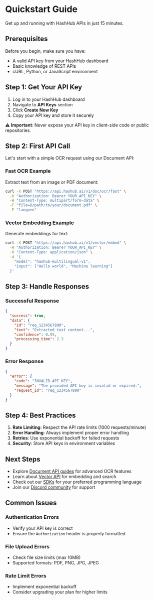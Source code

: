 # Quickstart Guide

Get up and running with HashHub APIs in just 15 minutes.

## Prerequisites

Before you begin, make sure you have:
- A valid API key from your HashHub dashboard
- Basic knowledge of REST APIs
- cURL, Python, or JavaScript environment

## Step 1: Get Your API Key

1. Log in to your HashHub dashboard
2. Navigate to **API Keys** section
3. Click **Create New Key**
4. Copy your API key and store it securely

⚠️ **Important**: Never expose your API key in client-side code or public repositories.

## Step 2: First API Call

Let's start with a simple OCR request using our Document API:

### Fast OCR Example

Extract text from an image or PDF document:

```bash
curl -X POST "https://api.hashub.ai/v1/doc/ocr/fast" \
  -H "Authorization: Bearer YOUR_API_KEY" \
  -H "Content-Type: multipart/form-data" \
  -F "file=@/path/to/your/document.pdf" \
  -F "lang=en"
```

### Vector Embedding Example

Generate embeddings for text:

```bash
curl -X POST "https://api.hashub.ai/v1/vector/embed" \
  -H "Authorization: Bearer YOUR_API_KEY" \
  -H "Content-Type: application/json" \
  -d '{
    "model": "hashub-multilingual-v1",
    "input": ["Hello world", "Machine learning"]
  }'
```

## Step 3: Handle Responses

### Successful Response

```json
{
  "success": true,
  "data": {
    "id": "req_1234567890",
    "text": "Extracted text content...",
    "confidence": 0.95,
    "processing_time": 2.3
  }
}
```

### Error Response

```json
{
  "error": {
    "code": "INVALID_API_KEY",
    "message": "The provided API key is invalid or expired.",
    "request_id": "req_1234567890"
  }
}
```

## Step 4: Best Practices

1. **Rate Limiting**: Respect the API rate limits (1000 requests/minute)
2. **Error Handling**: Always implement proper error handling
3. **Retries**: Use exponential backoff for failed requests
4. **Security**: Store API keys in environment variables

## Next Steps

- Explore [Document API guides](./doc-api) for advanced OCR features
- Learn about [Vector API](./vector-api) for embedding and search
- Check out our [SDKs](./sdks) for your preferred programming language
- Join our [Discord community](https://discord.gg/hashub) for support

## Common Issues

### Authentication Errors
- Verify your API key is correct
- Ensure the `Authorization` header is properly formatted

### File Upload Errors
- Check file size limits (max 10MB)
- Supported formats: PDF, PNG, JPG, JPEG

### Rate Limit Errors
- Implement exponential backoff
- Consider upgrading your plan for higher limits
